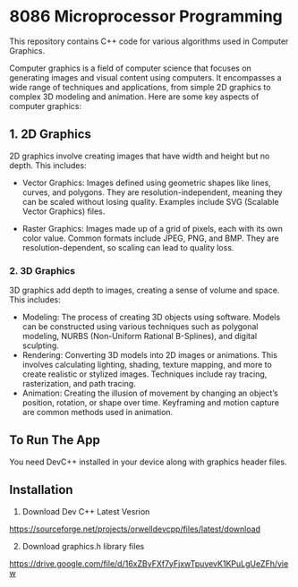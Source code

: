 
# 8086 Microprocessor Programming
This repository contains  C++ code for various algorithms used in Computer Graphics.


Computer graphics is a field of computer science that focuses on generating images and visual content using computers. It encompasses a wide range of techniques and applications, from simple 2D graphics to complex 3D modeling and animation. Here are some key aspects of computer graphics:

## 1.  2D Graphics

2D graphics involve creating images that have width and height but no depth. This includes:

* Vector Graphics: Images defined using geometric shapes like lines, curves, and polygons. They are resolution-independent, meaning they can be scaled without losing quality. Examples include SVG (Scalable Vector Graphics) files.

* Raster Graphics: Images made up of a grid of pixels, each with its own color value. Common formats include JPEG, PNG, and BMP. They are resolution-dependent, so scaling can lead to quality loss.

### 2. 3D Graphics

3D graphics add depth to images, creating a sense of volume and space. This includes:

* Modeling: The process of creating 3D objects using software. Models can be constructed using various techniques such as polygonal modeling, NURBS (Non-Uniform Rational B-Splines), and digital sculpting.
* Rendering: Converting 3D models into 2D images or animations. This involves calculating lighting, shading, texture mapping, and more to create realistic or stylized images. Techniques include ray tracing, rasterization, and path tracing.
* Animation: Creating the illusion of movement by changing an object’s position, rotation, or shape over time. Keyframing and motion capture are common methods used in animation.


## To Run The App

You need DevC++  installed in your device along with graphics header files.



## Installation

1) Download Dev C++ Latest Vesrion


https://sourceforge.net/projects/orwelldevcpp/files/latest/download



2) Download graphics.h library files

https://drive.google.com/file/d/16xZBvFXf7yFjxwTpuyevK1KPuLgUeZFh/view
